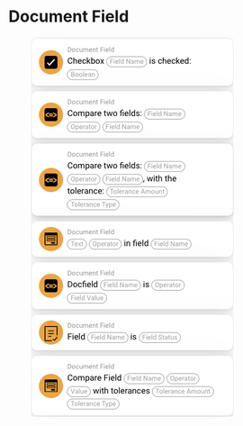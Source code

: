 # Document Field

<figure><img src="../../../../.gitbook/assets/image (20).png" alt=""><figcaption></figcaption></figure>

##

